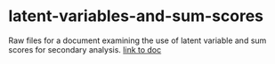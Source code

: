# latent-variables-and-sum-scores

Raw files for a document examining the use of latent variable and sum scores for secondary analysis. [link to doc](http://m-clark.github.io/docs/lv_sim.html)
